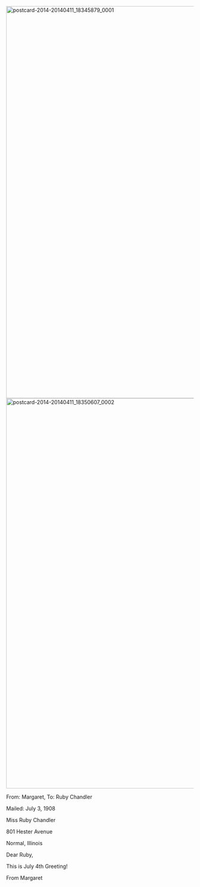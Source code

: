 <html><body><a href="http://107.170.91.122/wp-content/uploads/2014/04/postcard-2014-20140411_18345879_0001.jpg"><img class="alignnone size-full wp-image-177" src="http://107.170.91.122/wp-content/uploads/2014/04/postcard-2014-20140411_18345879_0001.jpg" alt="postcard-2014-20140411_18345879_0001" width="1535" height="1051"></a><a href="http://107.170.91.122/wp-content/uploads/2014/04/postcard-2014-20140411_18350607_0002.jpg"><img class="alignnone size-full wp-image-176" src="http://107.170.91.122/wp-content/uploads/2014/04/postcard-2014-20140411_18350607_0002.jpg" alt="postcard-2014-20140411_18350607_0002" width="1540" height="1046"></a><a href="http://107.170.91.122/wp-content/uploads/2014/04/postcard-2014-20140411_18345879_0001.jpg">

</a>



From: Margaret, To: Ruby Chandler

Mailed: July 3, 1908



Miss Ruby Chandler

801 Hester Avenue

Normal, Illinois



Dear Ruby,

This is July 4th Greeting!

From Margaret</body></html>